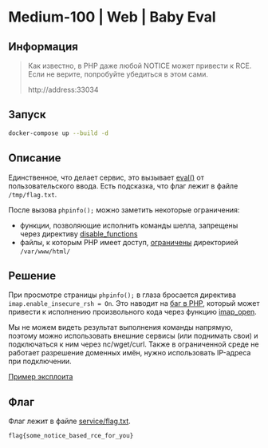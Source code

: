 # Medium-100 | Web | Baby Eval

## Информация

> Как известно, в PHP даже любой NOTICE может привести к RCE. Если не верите, попробуйте убедиться в этом сами.
> 
> http://address:33034


## Запуск

```sh
docker-compose up --build -d
```


## Описание

Единственное, что делает сервис, это вызывает [eval()](https://www.php.net/manual/ru/function.eval.php) от пользовательского ввода. Есть подсказка, что флаг лежит в файле `/tmp/flag.txt`. 

После вызова `phpinfo();` можно заметить некоторые ограничения:

- функции, позволяющие исполнить команды шелла, запрещены через директиву [disable_functions](https://www.php.net/manual/ru/ini.core.php#ini.disable-functions)
- файлы, к которым PHP имеет доступ, [ограничены](https://www.php.net/manual/ru/ini.core.php#ini.open-basedir) директорией `/var/www/html/`


## Решение

При просмотре страницы `phpinfo();` в глаза бросается директива `imap.enable_insecure_rsh = On`. Это наводит на [баг в PHP](https://bugs.php.net/bug.php?id=76428), который может привести к исполнению произвольного кода через функцию [imap_open](https://www.php.net/manual/ru/function.imap-open.php).

Мы не можем видеть результат выполнения команды напрямую, поэтому можно использовать внешние сервисы (или поднимать свои) и подключаться к ним через nc/wget/curl. Также в ограниченной среде не работает разрешение доменных имён, нужно использовать IP-адреса при подключении.

[Пример эксплоита](exploit.php)


## Флаг

Флаг лежит в файле [service/flag.txt](service/flag.txt).

`flag{some_notice_based_rce_for_you}`
